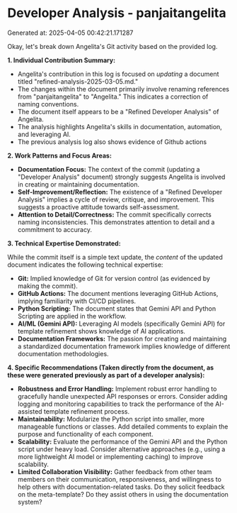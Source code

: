# Developer Analysis - panjaitangelita
Generated at: 2025-04-05 00:42:21.171287

Okay, let's break down Angelita's Git activity based on the provided log.

**1. Individual Contribution Summary:**

*   Angelita's contribution in this log is focused on *updating* a document titled "refined-analysis-2025-03-05.md."
*   The changes within the document primarily involve renaming references from "panjaitangelita" to "Angelita." This indicates a correction of naming conventions.
*   The document itself appears to be a "Refined Developer Analysis" of Angelita.
*   The analysis highlights Angelita's skills in documentation, automation, and leveraging AI.
*   The previous analysis log also shows evidence of Github actions

**2. Work Patterns and Focus Areas:**

*   **Documentation Focus:**  The context of the commit (updating a "Developer Analysis" document) strongly suggests Angelita is involved in creating or maintaining documentation.
*   **Self-Improvement/Reflection:** The existence of a "Refined Developer Analysis" implies a cycle of review, critique, and improvement. This suggests a proactive attitude towards self-assessment.
*   **Attention to Detail/Correctness:** The commit specifically corrects naming inconsistencies. This demonstrates attention to detail and a commitment to accuracy.

**3. Technical Expertise Demonstrated:**

While the commit itself is a simple text update, the *content* of the updated document indicates the following technical expertise:

*   **Git:**  Implied knowledge of Git for version control (as evidenced by making the commit).
*   **GitHub Actions:**  The document mentions leveraging GitHub Actions, implying familiarity with CI/CD pipelines.
*   **Python Scripting:**  The document states that Gemini API and Python Scripting are applied in the workflow.
*   **AI/ML (Gemini API):** Leveraging AI models (specifically Gemini API) for template refinement shows knowledge of AI applications.
*   **Documentation Frameworks:**  The passion for creating and maintaining a standardized documentation framework implies knowledge of different documentation methodologies.

**4. Specific Recommendations (Taken directly from the document, as these were generated previously as part of a developer analysis):**

*   **Robustness and Error Handling:** Implement robust error handling to gracefully handle unexpected API responses or errors. Consider adding logging and monitoring capabilities to track the performance of the AI-assisted template refinement process.
*   **Maintainability:** Modularize the Python script into smaller, more manageable functions or classes. Add detailed comments to explain the purpose and functionality of each component.
*   **Scalability:** Evaluate the performance of the Gemini API and the Python script under heavy load. Consider alternative approaches (e.g., using a more lightweight AI model or implementing caching) to improve scalability.
*   **Limited Collaboration Visibility:**  Gather feedback from other team members on their communication, responsiveness, and willingness to help others with documentation-related tasks. Do they solicit feedback on the meta-template? Do they assist others in using the documentation system?
